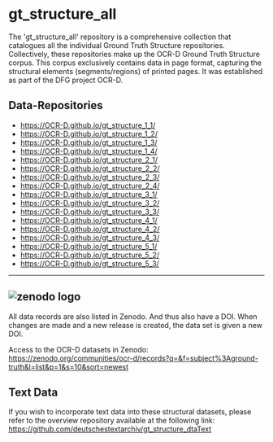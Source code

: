 
# gt_structure_all

The 'gt_structure_all' repository is a comprehensive collection that catalogues all the individual Ground Truth Structure repositories. Collectively, these repositories make up the OCR-D Ground Truth Structure corpus. This corpus exclusively contains data in page format, capturing the structural elements (segments/regions) of printed pages. It was established as part of the DFG project OCR-D.
 
 

## Data-Repositories
 - https://OCR-D.github.io/gt_structure_1_1/
 - https://OCR-D.github.io/gt_structure_1_2/
 - https://OCR-D.github.io/gt_structure_1_3/
 - https://OCR-D.github.io/gt_structure_1_4/
 - https://OCR-D.github.io/gt_structure_2_1/
 - https://OCR-D.github.io/gt_structure_2_2/
 - https://OCR-D.github.io/gt_structure_2_3/
 - https://OCR-D.github.io/gt_structure_2_4/
 - https://OCR-D.github.io/gt_structure_3_1/
 - https://OCR-D.github.io/gt_structure_3_2/
 - https://OCR-D.github.io/gt_structure_3_3/
 - https://OCR-D.github.io/gt_structure_4_1/
 - https://OCR-D.github.io/gt_structure_4_2/
 - https://OCR-D.github.io/gt_structure_4_3/
 - https://OCR-D.github.io/gt_structure_5_1/
 - https://OCR-D.github.io/gt_structure_5_2/
 - https://OCR-D.github.io/gt_structure_5_3/
---
## ![zenodo logo](https://about.zenodo.org/static/img/logos/zenodo-gradient-round.svg)

All data records are also listed in Zenodo.  And thus also have a DOI.
When changes are made and a new release is created, the data set is given a new DOI. 

Access to the OCR-D datasets in Zenodo: https://zenodo.org/communities/ocr-d/records?q=&f=subject%3Aground-truth&l=list&p=1&s=10&sort=newest

 
## Text Data

If you wish to incorporate text data into these structural datasets, please refer to the overview repository available at the following link:  https://github.com/deutschestextarchiv/gt_structure_dtaText













